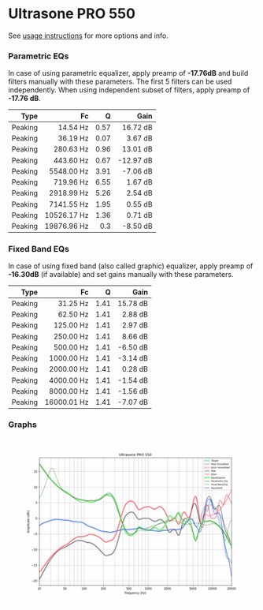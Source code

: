 # Ultrasone PRO 550
See [usage instructions](https://github.com/jaakkopasanen/AutoEq#usage) for more options and info.

### Parametric EQs
In case of using parametric equalizer, apply preamp of **-17.76dB** and build filters manually
with these parameters. The first 5 filters can be used independently.
When using independent subset of filters, apply preamp of **-17.76 dB**.

| Type    | Fc          |    Q | Gain      |
|--------:|------------:|-----:|----------:|
| Peaking | 14.54 Hz    | 0.57 | 16.72 dB  |
| Peaking | 36.19 Hz    | 0.07 | 3.67 dB   |
| Peaking | 280.63 Hz   | 0.96 | 13.01 dB  |
| Peaking | 443.60 Hz   | 0.67 | -12.97 dB |
| Peaking | 5548.00 Hz  | 3.91 | -7.06 dB  |
| Peaking | 719.96 Hz   | 6.55 | 1.67 dB   |
| Peaking | 2918.99 Hz  | 5.26 | 2.54 dB   |
| Peaking | 7141.55 Hz  | 1.95 | 0.55 dB   |
| Peaking | 10526.17 Hz | 1.36 | 0.71 dB   |
| Peaking | 19876.96 Hz | 0.3  | -8.50 dB  |

### Fixed Band EQs
In case of using fixed band (also called graphic) equalizer, apply preamp of **-16.30dB**
(if available) and set gains manually with these parameters.

| Type    | Fc          |    Q | Gain     |
|--------:|------------:|-----:|---------:|
| Peaking | 31.25 Hz    | 1.41 | 15.78 dB |
| Peaking | 62.50 Hz    | 1.41 | 2.88 dB  |
| Peaking | 125.00 Hz   | 1.41 | 2.97 dB  |
| Peaking | 250.00 Hz   | 1.41 | 8.66 dB  |
| Peaking | 500.00 Hz   | 1.41 | -6.50 dB |
| Peaking | 1000.00 Hz  | 1.41 | -3.14 dB |
| Peaking | 2000.00 Hz  | 1.41 | 0.28 dB  |
| Peaking | 4000.00 Hz  | 1.41 | -1.54 dB |
| Peaking | 8000.00 Hz  | 1.41 | -1.56 dB |
| Peaking | 16000.01 Hz | 1.41 | -7.07 dB |

### Graphs
![](./Ultrasone%20PRO%20550.png)